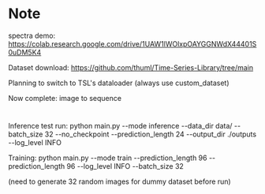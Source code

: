 # Note


spectra demo: https://colab.research.google.com/drive/1UAW1lWOlxpOAYGGNWdX44401S0uDM5K4

Dataset download: https://github.com/thuml/Time-Series-Library/tree/main

Planning to switch to TSL's dataloader (always use custom_dataset)

Now complete: image to sequence

#

Inference test run:
python main.py     --mode inference     --data_dir data/     --batch_size 32     --no_checkpoint     --prediction_length 24     --output_dir ./outputs     --log_level INFO

Training:
python main.py     --mode train  --prediction_length 96   --prediction_length 96   --log_level INFO  --batch_size 32 


(need to generate 32 random images for dummy dataset before run)

